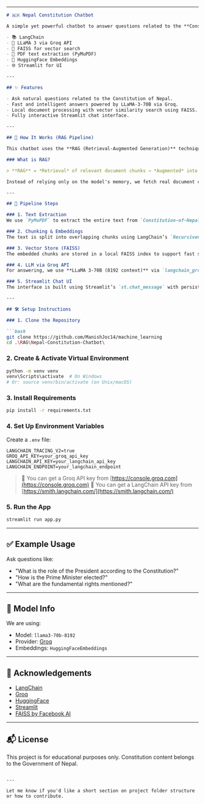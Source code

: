 
---

````markdown
# 🇳🇵 Nepal Constitution Chatbot

A simple yet powerful chatbot to answer questions related to the **Constitution of Nepal**. Built using:

- 📚 LangChain
- 🦙 LLaMA 3 via Groq API
- 💾 FAISS for vector search
- 📄 PDF text extraction (PyMuPDF)
- 🧠 HuggingFace Embeddings
- 🌐 Streamlit for UI

---

## ✨ Features

- Ask natural questions related to the Constitution of Nepal.
- Fast and intelligent answers powered by LLaMA-3-70B via Groq.
- Local document processing with vector similarity search using FAISS.
- Fully interactive Streamlit chat interface.

---

## 🧠 How It Works (RAG Pipeline)

This chatbot uses the **RAG (Retrieval-Augmented Generation)** technique.

### What is RAG?

> **RAG** = *Retrieval* of relevant document chunks → *Augmented* into prompt → *Generated* answer from LLM.

Instead of relying only on the model's memory, we fetch real document context and inject it into the model’s input. This results in far more accurate, grounded answers.

---

## 🚀 Pipeline Steps

### 1. Text Extraction
We use `PyMuPDF` to extract the entire text from `Constitution-of-Nepal.pdf`.

### 2. Chunking & Embeddings
The text is split into overlapping chunks using LangChain’s `RecursiveCharacterTextSplitter`, then embedded using `HuggingFaceEmbeddings`.

### 3. Vector Store (FAISS)
The embedded chunks are stored in a local FAISS index to support fast similarity-based retrieval.

### 4. LLM via Groq API
For answering, we use **LLaMA 3-70B (8192 context)** via `langchain_groq.ChatGroq`.

### 5. Streamlit Chat UI
The interface is built using Streamlit’s `st.chat_message` with persistent chat history.

---

## 🛠️ Setup Instructions

### 1. Clone the Repository

```bash
git clone https://github.com/ManishJoc14/machine_learning
cd .\RAG\Nepal-Constitution-Chatbot\
````

### 2. Create & Activate Virtual Environment

```bash
python -m venv venv
venv\Scripts\activate  # On Windows
# Or: source venv/bin/activate (on Unix/macOS)
```

### 3. Install Requirements

```bash
pip install -r requirements.txt
```

### 4. Set Up Environment Variables

Create a `.env` file:

```
LANGCHAIN_TRACING_V2=true
GROQ_API_KEY=your_groq_api_key
LANGCHAIN_API_KEY=your_langchain_api_key
LANGCHAIN_ENDPOINT=your_langchain_endpoint
```

> 🔑 You can get a Groq API key from [https://console.groq.com](https://console.groq.com)
> 🔑 You can get a LangChain API key from [https://smith.langchain.com/](https://smith.langchain.com/)

### 5. Run the App

```bash
streamlit run app.py
```

---

## ✅ Example Usage

Ask questions like:

* "What is the role of the President according to the Constitution?"
* "How is the Prime Minister elected?"
* "What are the fundamental rights mentioned?"

---

## 🧠 Model Info

We are using:

* Model: `llama3-70b-8192`
* Provider: [Groq](https://groq.com/)
* Embeddings: `HuggingFaceEmbeddings`

---

## 📄 Acknowledgements

* [LangChain](https://python.langchain.com/)
* [Groq](https://groq.com/)
* [HuggingFace](https://huggingface.co/)
* [Streamlit](https://streamlit.io/)
* [FAISS by Facebook AI](https://github.com/facebookresearch/faiss)

---

## 📬 License

This project is for educational purposes only. Constitution content belongs to the Government of Nepal.

```

---

Let me know if you'd like a short section on project folder structure or how to contribute.
```
